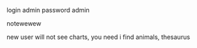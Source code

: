 login
admin
password
admin

notewewew




new user will not see charts, you need i find animals, thesaurus
